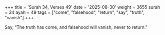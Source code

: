 +++
title = 'Surah 34, Verses 49'
date = '2025-08-30'
weight = 3655
surah = 34
ayah = 49
tags = ["come", "falsehood", "return", "say", "truth", "vanish"]
+++

Say, “The truth has come, and falsehood will vanish, never to return.”